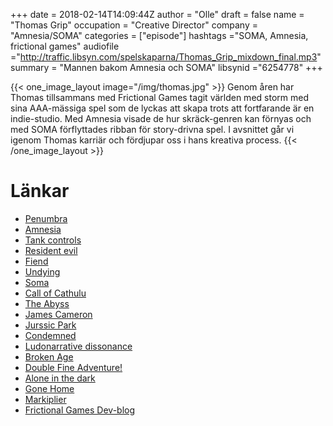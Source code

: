 +++
date = 2018-02-14T14:09:44Z
author = "Olle"
draft = false
name = "Thomas Grip"
occupation = "Creative Director"
company = "Amnesia/SOMA"
categories = ["episode"]
hashtags ="SOMA, Amnesia, frictional games"
audiofile ="http://traffic.libsyn.com/spelskaparna/Thomas_Grip_mixdown_final.mp3"
summary = "Mannen bakom Amnesia och SOMA"
libsynid ="6254778"
+++

{{< one_image_layout image="/img/thomas.jpg" >}}
Genom åren har Thomas tillsammans med Frictional Games tagit världen med
storm med sina AAA-mässiga spel som de lyckas att skapa trots att
fortfarande är en indie-studio. Med Amnesia visade de hur skräck-genren kan förnyas och med SOMA förflyttades ribban för story-drivna spel. I avsnittet går vi
igenom Thomas karriär och fördjupar oss i hans kreativa process.
{{< /one_image_layout >}}

# Länkar
* [Penumbra](https://www.youtube.com/watch?v=5X52P01_Eqk)
* [Amnesia](https://www.youtube.com/watch?v=M627-obxNzg)
* [Tank controls](https://www.giantbomb.com/tank-controls/3015-4647/)
* [Resident evil](https://www.youtube.com/watch?v=IjxFtFwY6jk)
* [Fiend](https://www.youtube.com/watch?v=KRRZBTtz69k)
* [Undying](https://www.youtube.com/watch?v=emJ1nweouss)
* [Soma](https://www.youtube.com/watch?v=Rf4pAsNy_vA)
* [Call of Cathulu](https://www.youtube.com/watch?v=AfQ-Xqt-d0A)
* [ The Abyss](https://www.youtube.com/watch?v=WYPcLYPoaxo)
* [James Cameron](http://www.imdb.com/name/nm0000116/?ref_=fn_al_nm_1)
* [Jurssic Park](https://www.youtube.com/watch?v=lc0UehYemQA)
* [Condemned](https://www.youtube.com/watch?v=0GEKywQIm9g)
* [Ludonarrative dissonance](https://en.wikipedia.org/wiki/Ludonarrative)
* [Broken Age](https://www.youtube.com/watch?v=CPC74oee4TI)
* [Double Fine Adventure!](https://www.youtube.com/watch?v=zVwg-9WL3dE)
* [Alone in the dark](https://www.youtube.com/watch?v=iSwYY2eoKhQ)
* [Gone Home](https://www.youtube.com/watch?v=DMDaMK-9Tzc)
* [Markiplier](https://www.youtube.com/watch?v=fngFfn_MXMo)
* [Frictional Games Dev-blog](http://frictionalgames.blogspot.se/)

